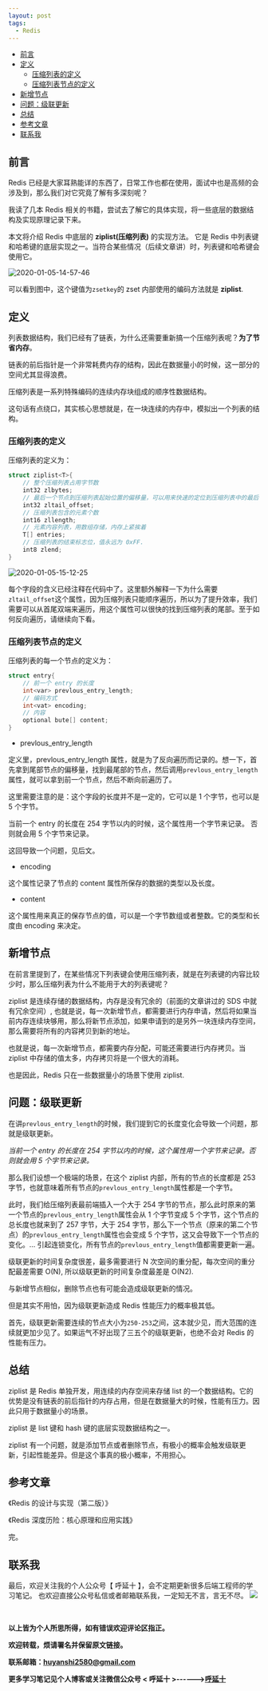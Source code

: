 ```yaml
---
layout: post
tags:
  - Redis
---
```


- [前言](#前言)
- [定义](#定义)
    - [压缩列表的定义](#压缩列表的定义)
    - [压缩列表节点的定义](#压缩列表节点的定义)
- [新增节点](#新增节点)
- [问题：级联更新](#问题级联更新)
- [总结](#总结)
- [参考文章](#参考文章)
- [联系我](#联系我)


## 前言
Redis 已经是大家耳熟能详的东西了，日常工作也都在使用，面试中也是高频的会涉及到，那么我们对它究竟了解有多深刻呢？

我读了几本 Redis 相关的书籍，尝试去了解它的具体实现，将一些底层的数据结构及实现原理记录下来。

本文将介绍 Redis 中底层的 **ziplist(压缩列表)** 的实现方法。 它是 Redis 中列表键和哈希键的底层实现之一。当符合某些情况（后续文章讲）时，列表键和哈希键会使用它。

![2020-01-05-14-57-46](http://img.couplecoders.tech/2020-01-05-14-57-46.png)

可以看到图中，这个键值为`zsetkey`的 zset 内部使用的编码方法就是 **ziplist**.

## 定义

列表数据结构，我们已经有了链表，为什么还需要重新搞一个压缩列表呢？**为了节省内存**。

链表的前后指针是一个非常耗费内存的结构，因此在数据量小的时候，这一部分的空间尤其显得浪费。

压缩列表是一系列特殊编码的连续内存块组成的顺序性数据结构。

这句话有点绕口，其实核心思想就是，在一块连续的内存中，模拟出一个列表的结构。

### 压缩列表的定义

压缩列表的定义为：

```c
struct ziplist<T>{
    // 整个压缩列表占用字节数
    int32 zlbytes;
    // 最后一个节点到压缩列表起始位置的偏移量，可以用来快速的定位到压缩列表中的最后一个元素
    int32 zltail_offset;
    // 压缩列表包含的元素个数
    int16 zllength;
    // 元素内容列表，用数组存储，内存上紧挨着
    T[] entries;
    // 压缩列表的结束标志位，值永远为 0xFF.
    int8 zlend;
}
```

![2020-01-05-15-12-25](http://img.couplecoders.tech/2020-01-05-15-12-25.png)

每个字段的含义已经注释在代码中了。这里额外解释一下为什么需要 `zltail_offset`这个属性，因为压缩列表只能顺序遍历，所以为了提升效率，我们需要可以从首尾双端来遍历，用这个属性可以很快的找到压缩列表的尾部。至于如何反向遍历，请继续向下看。

### 压缩列表节点的定义

压缩列表的每一个节点的定义为：

```c
struct entry{
    // 前一个 entry 的长度
    int<var> prevlous_entry_length;
    // 编码方式
    int<vat> encoding;
    // 内容
    optional bute[] content;
}
```

* prevlous_entry_length

定义里，prevlous_entry_length 属性，就是为了反向遍历而记录的。想一下，首先拿到尾部节点的偏移量，找到最尾部的节点，然后调用`prevlous_entry_length`属性，就可以拿到前一个节点，然后不断向前遍历了。

这里需要注意的是：这个字段的长度并不是一定的，它可以是 1 个字节，也可以是 5 个字节。

当前一个 entry 的长度在 254 字节以内的时候，这个属性用一个字节来记录。
否则就会用 5 个字节来记录。

这回导致一个问题，见后文。

* encoding

这个属性记录了节点的 content 属性所保存的数据的类型以及长度。

* content

这个属性用来真正的保存节点的值，可以是一个字节数组或者整数。它的类型和长度由 encoding 来决定。

## 新增节点

在前言里提到了，在某些情况下列表键会使用压缩列表，就是在列表键的内容比较少时，那么压缩列表为什么不能用于大的列表键呢？

ziplist 是连续存储的数据结构，内存是没有冗余的（前面的文章讲过的 SDS 中就有冗余空间）, 也就是说，每一次新增节点，都需要进行内存申请，然后将如果当前内存连续块够用，那么将新节点添加，如果申请到的是另外一块连续内存空间，那么需要将所有的内容拷贝到新的地址。

也就是说，每一次新增节点，都需要内存分配，可能还需要进行内存拷贝。当 ziplist 中存储的值太多，内存拷贝将是一个很大的消耗。

也是因此，Redis 只在一些数据量小的场景下使用 ziplist.

## 问题：级联更新

在讲`prevlous_entry_length`的时候，我们提到它的长度变化会导致一个问题，那就是级联更新。

*当前一个 entry 的长度在 254 字节以内的时候，这个属性用一个字节来记录。否则就会用 5 个字节来记录。*

那么我们设想一个极端的场景，在这个 ziplist 内部，所有的节点的长度都是 253 字节，也就意味着所有节点的`prevlous_entry_length`属性都是一个字节。

此时，我们给压缩列表最前端插入一个大于 254 字节的节点，那么此时原来的第一个节点的`prevlous_entry_length`属性会从 1 个字节变成 5 个字节，这个节点的总长度也就来到了 257 字节，大于 254 字节，那么下一个节点（原来的第二个节点）的`prevlous_entry_length`属性也会变成 5 个字节，这又会导致下一个节点的变化。... 引起连锁变化，所有节点的`prevlous_entry_length`值都需要更新一遍。

级联更新的时间复杂度很差，最多需要进行 N 次空间的重分配，每次空间的重分配最差需要 O(N), 所以级联更新的时间复杂度最差是 O(N2).

与新增节点相似，删除节点也有可能会造成级联更新的情况。

但是其实不用怕，因为级联更新造成 Redis 性能压力的概率极其低。

首先，级联更新需要连续的节点大小为`250-253`之间，这本就少见，而大范围的连续就更加少见了。如果运气不好出现了三五个的级联更新，也绝不会对 Redis 的性能有压力。

## 总结

ziplist 是 Redis 单独开发，用连续的内存空间来存储 list 的一个数据结构。它的优势是没有链表的前后指针的内存占用，但是在数据量大的时候，性能有压力。因此只用于数据量小的场景。

ziplist 是 list 键和 hash 键的底层实现数据结构之一。

ziplist 有一个问题，就是添加节点或者删除节点，有极小的概率会触发级联更新，引起性能差异。但是这个事真的极小概率，不用担心。

## 参考文章

《Redis 的设计与实现（第二版）》

《Redis 深度历险：核心原理和应用实践》
<br>

完。
<br>

## 联系我
最后，欢迎关注我的个人公众号【 呼延十 】，会不定期更新很多后端工程师的学习笔记。
也欢迎直接公众号私信或者邮箱联系我，一定知无不言，言无不尽。
![](http://img.couplecoders.tech/%E6%89%AB%E7%A0%81_%E6%90%9C%E7%B4%A2%E8%81%94%E5%90%88%E4%BC%A0%E6%92%AD%E6%A0%B7%E5%BC%8F-%E6%A0%87%E5%87%86%E8%89%B2%E7%89%88.png)

<br>

**以上皆为个人所思所得，如有错误欢迎评论区指正。**

**欢迎转载，烦请署名并保留原文链接。**

**联系邮箱：huyanshi2580@gmail.com**

**更多学习笔记见个人博客或关注微信公众号 &lt; 呼延十 &gt;------><a href="{{ site.baseurl }}/">呼延十</a>**